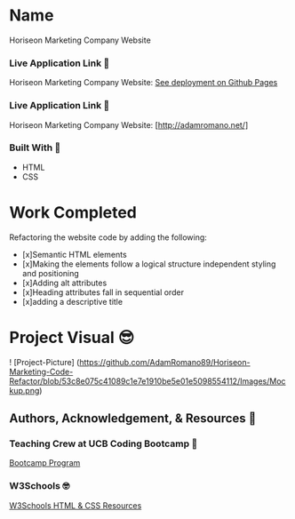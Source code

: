 # Name
Horiseon Marketing Company Website

### Live Application Link 👀
Horiseon Marketing Company Website: [See deployment on Github Pages](https://adamromano89.github.io/Horiseon-Marketing-Code-Refactor/)

### Live Application Link 👀
Horiseon Marketing Company Website: [http://adamromano.net/]
### Built With 🧰
- HTML 
- CSS

# Work Completed
Refactoring the website code by adding the following:

- [x]Semantic HTML elements
- [x]Making the elements follow a logical structure independent styling and positioning
- [x]Adding alt attributes
- [x]Heading attributes fall in sequential order
- [x]adding a descriptive title

# Project Visual :sunglasses:
! [Project-Picture] (https://github.com/AdamRomano89/Horiseon-Marketing-Code-Refactor/blob/53c8e075c41089c1e7e1910be5e01e5098554112/Images/Mockup.png)

## Authors, Acknowledgement, & Resources 🤝

### Teaching Crew at UCB Coding Bootcamp 🎉
[Bootcamp Program](https://techbootcamps.utexas.edu/coding/)

### W3Schools 🤓
[W3Schools HTML & CSS Resources](https://www.w3schools.com/)